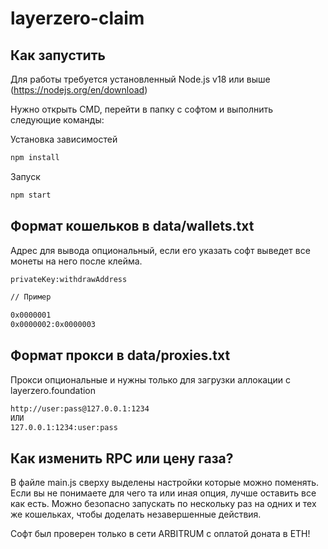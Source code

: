 # layerzero-claim

## Как запустить
Для работы требуется установленный Node.js v18 или выше (https://nodejs.org/en/download)

Нужно открыть CMD, перейти в папку с софтом и выполнить следующие команды:

Установка зависимостей
```bash
npm install
```

Запуск
```bash
npm start
```

## Формат кошельков в data/wallets.txt

Адрес для вывода опциональный, если его указать софт выведет все монеты на него после клейма.

```txt
privateKey:withdrawAddress

// Пример

0x0000001
0x0000002:0x0000003
```

## Формат прокси в data/proxies.txt

Прокси опциональные и нужны только для загрузки аллокации с layerzero.foundation

```txt
http://user:pass@127.0.0.1:1234
ИЛИ
127.0.0.1:1234:user:pass
```

## Как изменить RPC или цену газа?
В файле main.js сверху выделены настройки которые можно поменять.
Если вы не понимаете для чего та или иная опция, лучше оставить все как есть.
Можно безопасно запускать по нескольку раз на одних и тех же кошельках, чтобы доделать незавершенные действия.

Софт был проверен только в сети ARBITRUM с оплатой доната в ETH!
